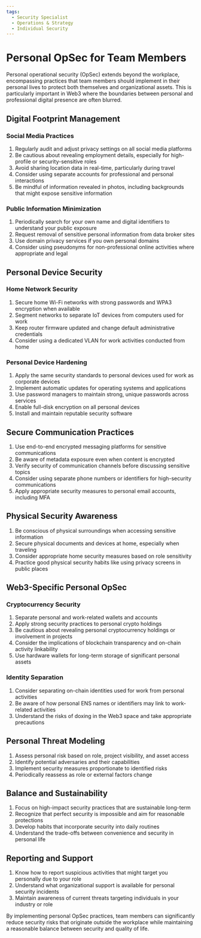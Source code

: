 ```yaml
---
tags:
  - Security Specialist
  - Operations & Strategy
  - Individual Security
---
```


# Personal OpSec for Team Members

Personal operational security (OpSec) extends beyond the workplace, encompassing practices that team members should implement in their personal lives to protect both themselves and organizational assets. This is particularly important in Web3 where the boundaries between personal and professional digital presence are often blurred.

## Digital Footprint Management

### Social Media Practices

1. Regularly audit and adjust privacy settings on all social media platforms
2. Be cautious about revealing employment details, especially for high-profile or security-sensitive roles
3. Avoid sharing location data in real-time, particularly during travel
4. Consider using separate accounts for professional and personal interactions
5. Be mindful of information revealed in photos, including backgrounds that might expose sensitive information

### Public Information Minimization

1. Periodically search for your own name and digital identifiers to understand your public exposure
2. Request removal of sensitive personal information from data broker sites
3. Use domain privacy services if you own personal domains
4. Consider using pseudonyms for non-professional online activities where appropriate and legal

## Personal Device Security

### Home Network Security

1. Secure home Wi-Fi networks with strong passwords and WPA3 encryption when available
2. Segment networks to separate IoT devices from computers used for work
3. Keep router firmware updated and change default administrative credentials
4. Consider using a dedicated VLAN for work activities conducted from home

### Personal Device Hardening

1. Apply the same security standards to personal devices used for work as corporate devices
2. Implement automatic updates for operating systems and applications
3. Use password managers to maintain strong, unique passwords across services
4. Enable full-disk encryption on all personal devices
5. Install and maintain reputable security software

## Secure Communication Practices

1. Use end-to-end encrypted messaging platforms for sensitive communications
2. Be aware of metadata exposure even when content is encrypted
3. Verify security of communication channels before discussing sensitive topics
4. Consider using separate phone numbers or identifiers for high-security communications
5. Apply appropriate security measures to personal email accounts, including MFA

## Physical Security Awareness

1. Be conscious of physical surroundings when accessing sensitive information
2. Secure physical documents and devices at home, especially when traveling
3. Consider appropriate home security measures based on role sensitivity
4. Practice good physical security habits like using privacy screens in public places

## Web3-Specific Personal OpSec

### Cryptocurrency Security

1. Separate personal and work-related wallets and accounts
2. Apply strong security practices to personal crypto holdings
3. Be cautious about revealing personal cryptocurrency holdings or involvement in projects
4. Consider the implications of blockchain transparency and on-chain activity linkability
5. Use hardware wallets for long-term storage of significant personal assets

### Identity Separation

1. Consider separating on-chain identities used for work from personal activities
2. Be aware of how personal ENS names or identifiers may link to work-related activities
3. Understand the risks of doxing in the Web3 space and take appropriate precautions

## Personal Threat Modeling

1. Assess personal risk based on role, project visibility, and asset access
2. Identify potential adversaries and their capabilities
3. Implement security measures proportionate to identified risks
4. Periodically reassess as role or external factors change

## Balance and Sustainability

1. Focus on high-impact security practices that are sustainable long-term
2. Recognize that perfect security is impossible and aim for reasonable protections
3. Develop habits that incorporate security into daily routines
4. Understand the trade-offs between convenience and security in personal life

## Reporting and Support

1. Know how to report suspicious activities that might target you personally due to your role
2. Understand what organizational support is available for personal security incidents
3. Maintain awareness of current threats targeting individuals in your industry or role

By implementing personal OpSec practices, team members can significantly reduce security risks that originate outside the workplace while maintaining a reasonable balance between security and quality of life. 